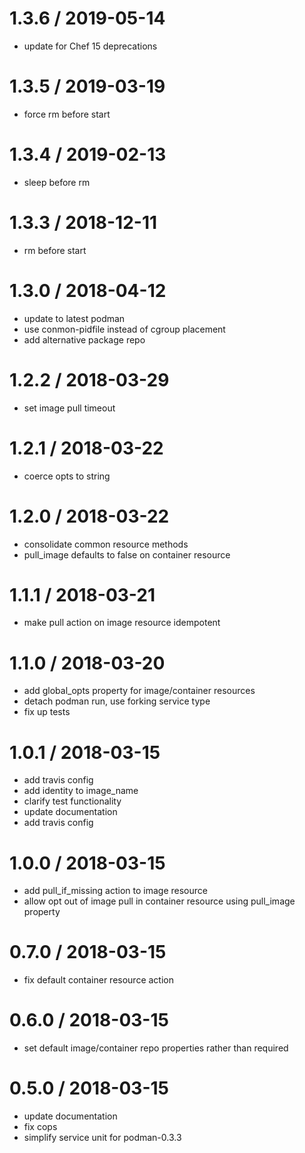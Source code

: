 # 1.3.6 / 2019-05-14

* update for Chef 15 deprecations

# 1.3.5 / 2019-03-19

* force rm before start

# 1.3.4 / 2019-02-13

* sleep before rm

# 1.3.3 / 2018-12-11

* rm before start

# 1.3.0 / 2018-04-12

* update to latest podman
* use conmon-pidfile instead of cgroup placement
* add alternative package repo

# 1.2.2 / 2018-03-29

* set image pull timeout

# 1.2.1 / 2018-03-22

* coerce opts to string

# 1.2.0 / 2018-03-22

* consolidate common resource methods
* pull_image defaults to false on container resource

# 1.1.1 / 2018-03-21

* make pull action on image resource idempotent

# 1.1.0 / 2018-03-20

* add global_opts property for image/container resources
* detach podman run, use forking service type
* fix up tests

# 1.0.1 / 2018-03-15

* add travis config
* add identity to image_name
* clarify test functionality
* update documentation
* add travis config

# 1.0.0 / 2018-03-15

* add pull_if_missing action to image resource
* allow opt out of image pull in container resource using pull_image property

# 0.7.0 / 2018-03-15

* fix default container resource action

# 0.6.0 / 2018-03-15

* set default image/container repo properties rather than required

# 0.5.0 / 2018-03-15

* update documentation
* fix cops
* simplify service unit for podman-0.3.3
